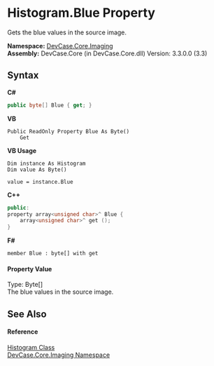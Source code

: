 # Histogram.Blue Property 
 

Gets the blue values in the source image.

**Namespace:**&nbsp;<a href="N_DevCase_Core_Imaging">DevCase.Core.Imaging</a><br />**Assembly:**&nbsp;DevCase.Core (in DevCase.Core.dll) Version: 3.3.0.0 (3.3)

## Syntax

**C#**<br />
``` C#
public byte[] Blue { get; }
```

**VB**<br />
``` VB
Public ReadOnly Property Blue As Byte()
	Get
```

**VB Usage**<br />
``` VB Usage
Dim instance As Histogram
Dim value As Byte()

value = instance.Blue

```

**C++**<br />
``` C++
public:
property array<unsigned char>^ Blue {
	array<unsigned char>^ get ();
}
```

**F#**<br />
``` F#
member Blue : byte[] with get

```


#### Property Value
Type: Byte[]<br />The blue values in the source image.

## See Also


#### Reference
<a href="T_DevCase_Core_Imaging_Histogram">Histogram Class</a><br /><a href="N_DevCase_Core_Imaging">DevCase.Core.Imaging Namespace</a><br />